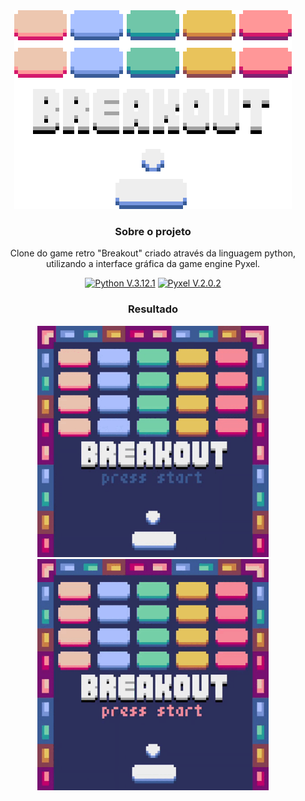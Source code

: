 <div align="center">
<img src="img/icon.png" type="image/png" alt="Breakout Icon">

### Sobre o projeto
Clone do game retro "Breakout" criado através da linguagem python, utilizando a interface gráfica da game engine Pyxel.
 
[![Python V.3.12.1](https://img.shields.io/badge/Python-3776AB?style=for-the-badge&logo=python&logoColor=white)](https://www.python.org/)
[![Pyxel V.2.0.2](https://img.shields.io/badge/Pyxel-v2.0.2-blue?style=for-the-badge&logo=python&logoColor=white)](https://github.com/kitao/pyxel)

### Resultado
<img src="img/interface.gif" type="image/gif" alt="Interface do Game" width=370px>
<img src="img/Breakout.gif" type="image/gif" alt="Game gif" width=370px>
</div>
